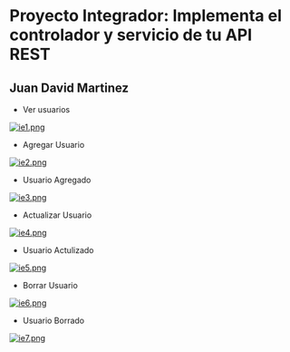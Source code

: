 # Proyecto Integrador: Implementa el controlador y servicio de tu API REST
## Juan David Martinez

* Ver usuarios

[![ie1.png](https://i.postimg.cc/ZqT67nYg/ie1.png)](https://postimg.cc/LJbqhH1B)

* Agregar Usuario

[![ie2.png](https://i.postimg.cc/zDWSG9Qx/ie2.png)](https://postimg.cc/c6x8D503)

* Usuario Agregado

[![ie3.png](https://i.postimg.cc/zDQhT5LC/ie3.png)](https://postimg.cc/6TdTNkfq)

* Actualizar Usuario

[![ie4.png](https://i.postimg.cc/tT2MB70C/ie4.png)](https://postimg.cc/0MKnQk2L)

* Usuario Actulizado

[![ie5.png](https://i.postimg.cc/6przHTnJ/ie5.png)](https://postimg.cc/rDpSsVfQ)

* Borrar Usuario

[![ie6.png](https://i.postimg.cc/hv0TLQNp/ie6.png)](https://postimg.cc/SYJnqRSM)

* Usuario Borrado

[![ie7.png](https://i.postimg.cc/Hk11ccdf/ie7.png)](https://postimg.cc/F7pBwKfZ)

